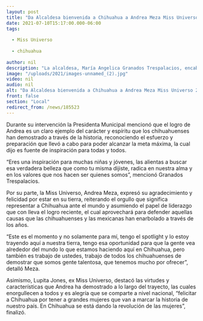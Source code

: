 ```yaml
---
layout: post
title: "Da Alcaldesa bienvenida a Chihuahua a Andrea Meza Miss Universo 2021"
date: 2021-07-10T15:17:00.000-06:00
tags:
  
  - Miss Universo
  
  - chihuahua
  
author: nil
description: "La alcaldesa, María Angelica Granados Trespalacios, encabezó una rueda de prensa para recibir a la chihuahuense Andrea Meza, ganadora de la edición de Miss Universo 2021."
image: "/uploads/2021/images-unnamed_(2).jpg"
video: nil
audio: nil
alt: "Da Alcaldesa bienvenida a Chihuahua a Andrea Meza Miss Universo 2021"
front: false
section: "Local"
redirect_from: /news/185523
---
```


Durante su intervención la Presidenta Municipal mencionó que el logro de Andrea es un claro ejemplo del carácter y espíritu que los chihuahuenses han demostrado a través de la historia, reconociendo el esfuerzo y preparación que llevó a cabo para poder alcanzar la meta máxima, la cual dijo es fuente de inspiración para todas y todos.

“Eres una inspiración para muchas niñas y jóvenes, las alientas a buscar esa verdadera belleza que como tu misma dijiste, radica en nuestra alma y en los valores que nos hacen ser quienes somos”, mencionó Granados Trespalacios.

Por su parte, la Miss Universo, Andrea Meza, expresó su agradecimiento y felicidad por estar en su tierra, reiterando el orgullo que significa representar a Chihuahua ante el mundo y asumiendo el papel de liderazgo que con lleva el logro reciente, el cual aprovechará para defender aquellas causas que las chihuahuenses y las mexicanas han enarbolado a través de los años.

“Este es el momento y no solamente para mí, tengo el spotlight y lo estoy trayendo aquí a nuestra tierra, tengo esa oportunidad para que la gente vea alrededor del mundo lo que estamos haciendo aquí en Chihuahua, pero también es trabajo de ustedes, trabajo de todos los chihuahuenses de demostrar que somos gente talentosa, que tenemos mucho por ofrecer”, detalló Meza.

Asimismo, Lupita Jones, ex Miss Universo, destacó las virtudes y características que Andrea ha demostrado a lo largo del trayecto, las cuales enorgullecen a todos y es alegría que se comparte a nivel nacional, “felicitar a Chihuahua por tener a grandes mujeres que van a marcar la historia de nuestro país. En Chihuahua se está dando la revolución de las mujeres”, finalizó.

